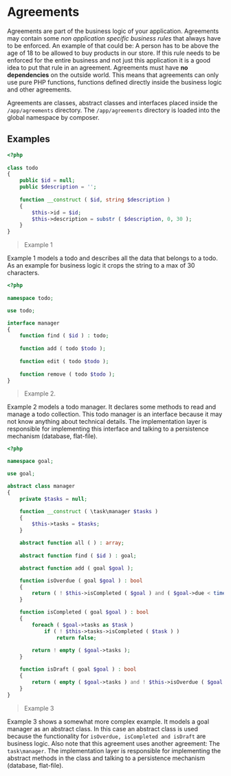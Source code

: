 # Agreements

Agreements are part of the business logic of your application. Agreements may contain some *non application specific business rules* that always have to be enforced. An example of that could be: A person has to be above the age of 18 to be allowed to buy products in our store. If this rule needs to be enforced for the entire business and not just this application it is a good idea to put that rule in an agreement. Agreements must have **no dependencies** on the outside world. This means that agreements can only use pure PHP functions, functions defined directly inside the business logic and other agreements. 



Agreements are classes, abstract classes and interfaces placed inside the `/app/agreements` directory. The `/app/agreements` directory is loaded into the global namespace by composer.

## Examples



```php
<?php
    
class todo
{
    public $id = null;
    public $description = '';
    
    function __construct ( $id, string $description )
    {
        $this->id = $id;
        $this->description = substr ( $description, 0, 30 );
    }
}
```

> Example 1

Example 1 models a todo and describes all the data that belongs to a todo. As an example for business logic it crops the string to a max of 30 characters.



```php
<?php
    
namespace todo;

use todo;

interface manager
{
    function find ( $id ) : todo;
    
    function add ( todo $todo );
    
    function edit ( todo $todo );
    
    function remove ( todo $todo );
}
```

> Example 2.

Example 2 models a todo manager. It declares some methods to read and manage a todo collection. This todo manager is an interface because it may not know anything about technical details. The implementation layer is responsible for implementing this interface and talking to a persistence mechanism (database, flat-file).  



```php
<?php

namespace goal;

use goal;

abstract class manager
{
    private $tasks = null;

    function __construct ( \task\manager $tasks )
    {
        $this->tasks = $tasks;
    }

    abstract function all ( ) : array;
    
    abstract function find ( $id ) : goal;

    abstract function add ( goal $goal );

    function isOverdue ( goal $goal ) : bool
    {
        return ( ! $this->isCompleted ( $goal ) and ( $goal->due < time ( ) ) ); 
    }

    function isCompleted ( goal $goal ) : bool
    {
        foreach ( $goal->tasks as $task )
            if ( ! $this->tasks->isCompleted ( $task ) )
                return false;
        
        return ! empty ( $goal->tasks );
    }

    function isDraft ( goal $goal ) : bool
    {
        return ( empty ( $goal->tasks ) and ! $this->isOverdue ( $goal ) );
    }
}
```

> Example 3

Example 3 shows a somewhat more complex example. It models a goal manager as an abstract class. In this case an abstract class is used because the functionality for `isOverdue, isCompleted and isDraft` are business logic. Also note that this agreement uses another agreement: The `task\manager`. The implementation layer is responsible for implementing the abstract methods in the class and talking to a persistence mechanism (database, flat-file).  